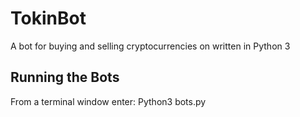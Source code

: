 # TokinBot
A bot for buying and selling cryptocurrencies on  written in Python 3


## Running the Bots
From a terminal window enter:
  Python3 bots.py
